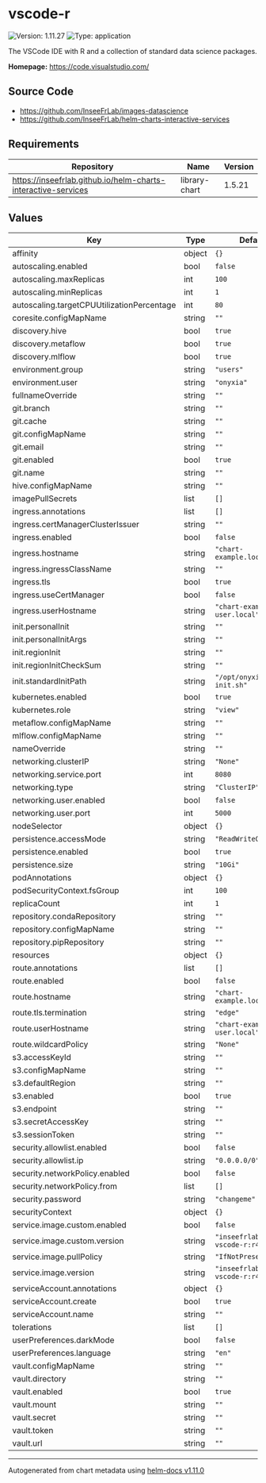 # vscode-r

![Version: 1.11.27](https://img.shields.io/badge/Version-1.11.27-informational?style=flat-square) ![Type: application](https://img.shields.io/badge/Type-application-informational?style=flat-square)

The VSCode IDE with R and a collection of standard data science packages.

**Homepage:** <https://code.visualstudio.com/>

## Source Code

* <https://github.com/InseeFrLab/images-datascience>
* <https://github.com/InseeFrLab/helm-charts-interactive-services>

## Requirements

| Repository | Name | Version |
|------------|------|---------|
| https://inseefrlab.github.io/helm-charts-interactive-services | library-chart | 1.5.21 |

## Values

| Key | Type | Default | Description |
|-----|------|---------|-------------|
| affinity | object | `{}` |  |
| autoscaling.enabled | bool | `false` |  |
| autoscaling.maxReplicas | int | `100` |  |
| autoscaling.minReplicas | int | `1` |  |
| autoscaling.targetCPUUtilizationPercentage | int | `80` |  |
| coresite.configMapName | string | `""` |  |
| discovery.hive | bool | `true` |  |
| discovery.metaflow | bool | `true` |  |
| discovery.mlflow | bool | `true` |  |
| environment.group | string | `"users"` |  |
| environment.user | string | `"onyxia"` |  |
| fullnameOverride | string | `""` |  |
| git.branch | string | `""` |  |
| git.cache | string | `""` |  |
| git.configMapName | string | `""` |  |
| git.email | string | `""` |  |
| git.enabled | bool | `true` |  |
| git.name | string | `""` |  |
| hive.configMapName | string | `""` |  |
| imagePullSecrets | list | `[]` |  |
| ingress.annotations | list | `[]` |  |
| ingress.certManagerClusterIssuer | string | `""` |  |
| ingress.enabled | bool | `false` |  |
| ingress.hostname | string | `"chart-example.local"` |  |
| ingress.ingressClassName | string | `""` |  |
| ingress.tls | bool | `true` |  |
| ingress.useCertManager | bool | `false` |  |
| ingress.userHostname | string | `"chart-example-user.local"` |  |
| init.personalInit | string | `""` |  |
| init.personalInitArgs | string | `""` |  |
| init.regionInit | string | `""` |  |
| init.regionInitCheckSum | string | `""` |  |
| init.standardInitPath | string | `"/opt/onyxia-init.sh"` |  |
| kubernetes.enabled | bool | `true` |  |
| kubernetes.role | string | `"view"` |  |
| metaflow.configMapName | string | `""` |  |
| mlflow.configMapName | string | `""` |  |
| nameOverride | string | `""` |  |
| networking.clusterIP | string | `"None"` |  |
| networking.service.port | int | `8080` |  |
| networking.type | string | `"ClusterIP"` |  |
| networking.user.enabled | bool | `false` |  |
| networking.user.port | int | `5000` |  |
| nodeSelector | object | `{}` |  |
| persistence.accessMode | string | `"ReadWriteOnce"` |  |
| persistence.enabled | bool | `true` |  |
| persistence.size | string | `"10Gi"` |  |
| podAnnotations | object | `{}` |  |
| podSecurityContext.fsGroup | int | `100` |  |
| replicaCount | int | `1` |  |
| repository.condaRepository | string | `""` |  |
| repository.configMapName | string | `""` |  |
| repository.pipRepository | string | `""` |  |
| resources | object | `{}` |  |
| route.annotations | list | `[]` |  |
| route.enabled | bool | `false` |  |
| route.hostname | string | `"chart-example.local"` |  |
| route.tls.termination | string | `"edge"` |  |
| route.userHostname | string | `"chart-example-user.local"` |  |
| route.wildcardPolicy | string | `"None"` |  |
| s3.accessKeyId | string | `""` |  |
| s3.configMapName | string | `""` |  |
| s3.defaultRegion | string | `""` |  |
| s3.enabled | bool | `true` |  |
| s3.endpoint | string | `""` |  |
| s3.secretAccessKey | string | `""` |  |
| s3.sessionToken | string | `""` |  |
| security.allowlist.enabled | bool | `false` |  |
| security.allowlist.ip | string | `"0.0.0.0/0"` |  |
| security.networkPolicy.enabled | bool | `false` |  |
| security.networkPolicy.from | list | `[]` |  |
| security.password | string | `"changeme"` |  |
| securityContext | object | `{}` |  |
| service.image.custom.enabled | bool | `false` |  |
| service.image.custom.version | string | `"inseefrlab/onyxia-vscode-r:r4.3.2"` |  |
| service.image.pullPolicy | string | `"IfNotPresent"` |  |
| service.image.version | string | `"inseefrlab/onyxia-vscode-r:r4.3.2"` |  |
| serviceAccount.annotations | object | `{}` |  |
| serviceAccount.create | bool | `true` |  |
| serviceAccount.name | string | `""` |  |
| tolerations | list | `[]` |  |
| userPreferences.darkMode | bool | `false` |  |
| userPreferences.language | string | `"en"` |  |
| vault.configMapName | string | `""` |  |
| vault.directory | string | `""` |  |
| vault.enabled | bool | `true` |  |
| vault.mount | string | `""` |  |
| vault.secret | string | `""` |  |
| vault.token | string | `""` |  |
| vault.url | string | `""` |  |

----------------------------------------------
Autogenerated from chart metadata using [helm-docs v1.11.0](https://github.com/norwoodj/helm-docs/releases/v1.11.0)
